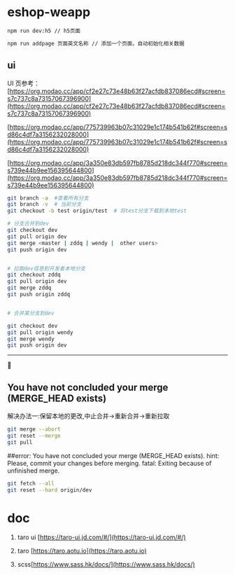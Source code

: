 # eshop-weapp

```bash
npm run dev:h5 // h5页面

npm run addpage 页面英文名称 // 添加一个页面，自动初始化相关数据

```

## ui

UI 页参考：[https://org.modao.cc/app/cf2e27c73e48b63f27acfdb837086ecd#screen=s7c737c8a73157067396900](https://org.modao.cc/app/cf2e27c73e48b63f27acfdb837086ecd#screen=s7c737c8a73157067396900)

[https://org.modao.cc/app/775739963b07c31029e1c174b541b62f#screen=sd86c4df7a3156232028000](https://org.modao.cc/app/775739963b07c31029e1c174b541b62f#screen=sd86c4df7a3156232028000)

[https://org.modao.cc/app/3a350e83db597fb8785d218dc344f770#screen=s739e44b9ee156395644800](https://org.modao.cc/app/3a350e83db597fb8785d218dc344f770#screen=s739e44b9ee156395644800)

```bash
git branch -a  #查看所有分支
git branch -v  # 当前分支
git checkout -b test origin/test  # 将test分支下载到本地test

# 分支合并到dev
git checkout dev
git pull origin dev
git merge <master | zddq | wendy |  other users>
git push origin dev


# 拉取dev信息到开发者本地分支
git checkout zddq
git pull origin dev
git merge zddq
git push origin zddq


# 合并某分支到dev

git checkout dev
git pull origin wendy
git merge wendy
git push origin dev
```

---

:bug:

## You have not concluded your merge (MERGE_HEAD exists)

解决办法一:保留本地的更改,中止合并->重新合并->重新拉取

```bash
git merge --abort
git reset --merge
git pull
```

##error: You have not concluded your merge (MERGE_HEAD exists).
hint: Please, commit your changes before merging.
fatal: Exiting because of unfinished merge.

```bash
git fetch --all
git reset --hard origin/dev

```

# doc

1. taro ui [https://taro-ui.jd.com/#/](https://taro-ui.jd.com/#/)
2. taro [https://taro.aotu.io](https://taro.aotu.io)

3. scss[https://www.sass.hk/docs/](https://www.sass.hk/docs/)
